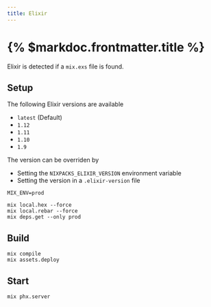 ```yaml
---
title: Elixir
---
```


# {% $markdoc.frontmatter.title %}

Elixir is detected if a `mix.exs` file is found.

## Setup
The following Elixir versions are available

- `latest`  (Default)
- `1.12`
- `1.11`
- `1.10`
- `1.9`

The version can be overriden by

- Setting the `NIXPACKS_ELIXIR_VERSION` environment variable
- Setting the version in a `.elixir-version` file



```
MIX_ENV=prod 

mix local.hex --force
mix local.rebar --force
mix deps.get --only prod
```

## Build

```
mix compile
mix assets.deploy
```


## Start

```
mix phx.server
```